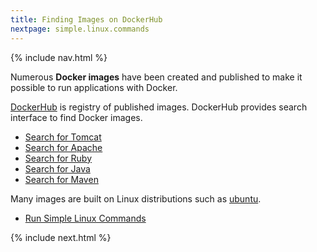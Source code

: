 ```yaml
---
title: Finding Images on DockerHub
nextpage: simple.linux.commands
---
```

{% include nav.html %}

Numerous **Docker images** have been created and published to make it possible to run applications with Docker.

[DockerHub](https://hub.docker.com/) is registry of published images.  DockerHub provides search interface to find Docker images.
- [Search for Tomcat](https://hub.docker.com/search?q=tomcat&type=image)
- [Search for Apache](https://hub.docker.com/search?q=apache&type=image)
- [Search for Ruby](https://hub.docker.com/search?q=ruby&type=image)
- [Search for Java](https://hub.docker.com/search?q=java&type=image)
- [Search for Maven](https://hub.docker.com/search?q=maven&type=image)

Many images are built on Linux distributions such as [ubuntu](https://hub.docker.com/search?q=ubuntu&type=image).

- [Run Simple Linux Commands](simple.linux.commands.md)

{% include next.html %}